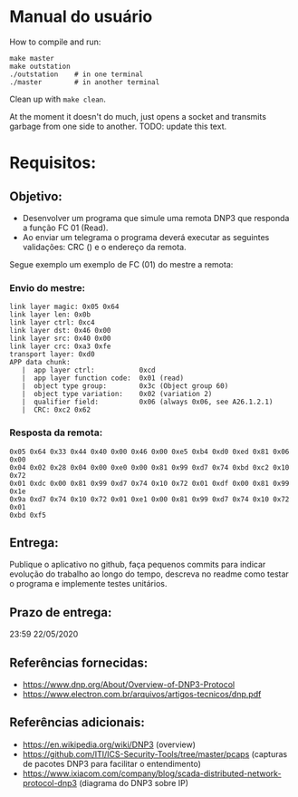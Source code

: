 # Manual do usuário

How to compile and run:

```
make master
make outstation
./outstation    # in one terminal
./master        # in another terminal
```

Clean up with `make clean`.

At the moment it doesn't do much, just opens a socket and transmits garbage from
one side to another. TODO: update this text.

# Requisitos:
## Objetivo:

- Desenvolver um programa que simule uma remota DNP3 que responda a função FC 01 (Read).
- Ao enviar um telegrama o programa deverá executar as seguintes validações: CRC () e  o endereço da remota.

Segue exemplo um exemplo de FC (01) do mestre a remota:

### Envio do mestre:

    link layer magic: 0x05 0x64
    link layer len: 0x0b
    link layer ctrl: 0xc4
    link layer dst: 0x46 0x00
    link layer src: 0x40 0x00
    link layer crc: 0xa3 0xfe
    transport layer: 0xd0
    APP data chunk:
       |  app layer ctrl:           0xcd
       |  app layer function code:  0x01 (read)
       |  object type group:        0x3c (Object group 60)
       |  object type variation:    0x02 (variation 2)
       |  qualifier field:          0x06 (always 0x06, see A26.1.2.1)
       |  CRC: 0xc2 0x62

### Resposta da remota:

    0x05 0x64 0x33 0x44 0x40 0x00 0x46 0x00 0xe5 0xb4 0xd0 0xed 0x81 0x06 0x00
    0x04 0x02 0x28 0x04 0x00 0xe0 0x00 0x81 0x99 0xd7 0x74 0xbd 0xc2 0x10 0x72
    0x01 0xdc 0x00 0x81 0x99 0xd7 0x74 0x10 0x72 0x01 0xdf 0x00 0x81 0x99 0x1e
    0x9a 0xd7 0x74 0x10 0x72 0x01 0xe1 0x00 0x81 0x99 0xd7 0x74 0x10 0x72 0x01
    0xbd 0xf5

## Entrega:
Publique o aplicativo no github, faça pequenos commits para indicar evolução do trabalho ao longo do tempo, descreva no readme como testar o programa e implemente testes unitários.

## Prazo de entrega:
23:59 22/05/2020

## Referências fornecidas:
- https://www.dnp.org/About/Overview-of-DNP3-Protocol
- https://www.electron.com.br/arquivos/artigos-tecnicos/dnp.pdf

## Referências adicionais:
- https://en.wikipedia.org/wiki/DNP3 (overview)
- https://github.com/ITI/ICS-Security-Tools/tree/master/pcaps (capturas de pacotes DNP3 para facilitar o entendimento)
- https://www.ixiacom.com/company/blog/scada-distributed-network-protocol-dnp3 (diagrama do DNP3 sobre IP)
